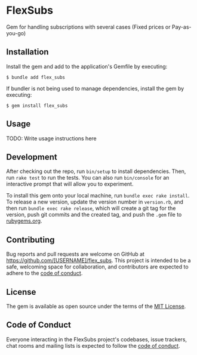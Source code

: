 # FlexSubs
Gem for handling subscriptions with several cases (Fixed prices or Pay-as-you-go)

## Installation
Install the gem and add to the application's Gemfile by executing:

    $ bundle add flex_subs

If bundler is not being used to manage dependencies, install the gem by executing:

    $ gem install flex_subs

## Usage

TODO: Write usage instructions here

## Development

After checking out the repo, run `bin/setup` to install dependencies. Then, run `rake test` to run the tests. You can also run `bin/console` for an interactive prompt that will allow you to experiment.

To install this gem onto your local machine, run `bundle exec rake install`. To release a new version, update the version number in `version.rb`, and then run `bundle exec rake release`, which will create a git tag for the version, push git commits and the created tag, and push the `.gem` file to [rubygems.org](https://rubygems.org).

## Contributing

Bug reports and pull requests are welcome on GitHub at https://github.com/[USERNAME]/flex_subs. This project is intended to be a safe, welcoming space for collaboration, and contributors are expected to adhere to the [code of conduct](https://github.com/[USERNAME]/flex_subs/blob/main/CODE_OF_CONDUCT.md).

## License

The gem is available as open source under the terms of the [MIT License](https://opensource.org/licenses/MIT).

## Code of Conduct

Everyone interacting in the FlexSubs project's codebases, issue trackers, chat rooms and mailing lists is expected to follow the [code of conduct](https://github.com/[USERNAME]/flex_subs/blob/main/CODE_OF_CONDUCT.md).

